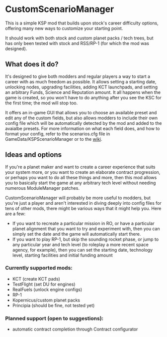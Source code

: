 # CustomScenarioManager

This is a simple KSP mod that builds upon stock's career difficulty options, offering many new ways to customize your starting point.

It should work with both stock and custom planet packs / tech trees, but has only been tested with stock and RSS/RP-1 (for which the mod was designed).

## What does it do?
It's designed to give both modders and regular players a way to start a career with as much freedom as possible. It allows setting a starting date, unlocking nodes,
upgrading facilities, adding KCT launchpads, and setting an arbitrary Funds, Science and Reputation amount. It all happens when the game is created, so you won't have to
do anything after you see the KSC for the first time; the mod will stop too.

It offers an in-game GUI that allows you to choose an available preset and edit any of the custom fields, but also allows modders to include their own config file which will
be automatically detected by the mod and added to the avaialbe presets. For more information on what each field does, and how to format your config, refer to the scenarios.cfg
file in GameData/KSPScenarioManager or to the [wiki](https://github.com/Standecco/CustomScenarioManager/wiki).

## Ideas and options
If you're a planet maker and want to create a career experience that suits your system more, or you want to create an elaborate contract progression, or perhaps you want
to do all these things and more, then this mod allows you to basically start the game at any arbitrary tech level without needing numerous ModuleManager patches.

CustomScenarioManager will probably be more useful to modders, but you're just a player and aren't interested in diving deeply into config files for tens of other mods, there might be various
ways that it might help you. Here are a few:
- If you want to recreate a particular mission in RO, or have a particular planet alignment that you want to try and experiment with, then you can simply set the date and the game
will automatically start there.
- If you want to play RP-1, but skip the sounding rocket phase, or jump to any particular year and tech level (to roleplay a more recent space agency, for example), then you can set
the starting date, technology level, starting facilities and initial funding amount 

### Currently supported mods:
- KCT (create KCT pads)
- TestFlight (set DU for engines)
- RealFuels (unlock engine configs)
- RP-1
- Kopernicus/custom planet packs
- Principia (should be fine, not tested yet)

### Planned support (open to suggestions):
- automatic contract completion through Contract configurator
